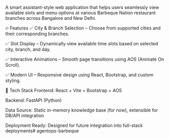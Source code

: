 A smart assistant-style web application that helps users seamlessly view available slots and menu options at various Barbeque Nation restaurant branches across Bangalore and New Delhi.

🔥 Features
✅ City & Branch Selection – Choose from supported cities and their corresponding branches.

✅ Slot Display – Dynamically view available time slots based on selected city, branch, and day.

✅ Interactive Animations – Smooth page transitions using AOS (Animate On Scroll).

✅ Modern UI – Responsive design using React, Bootstrap, and custom styling.

🧠 Tech Stack
Frontend: React + Vite + Bootstrap + AOS

Backend: FastAPI (Python)

Data Source: Static in-memory knowledge base (for now), extensible for DB/API integration

Deployment Ready: Designed for future integration into full-stack deployments# agentops-barbeque
